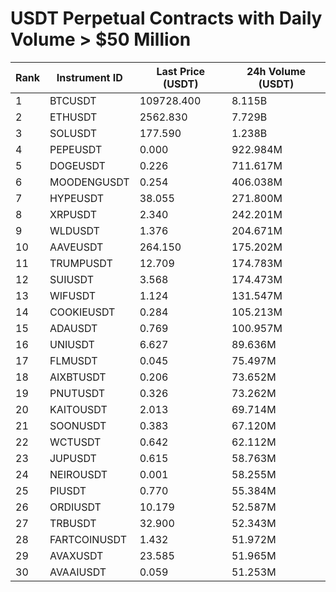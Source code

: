 # USDT Perpetual Contracts with Daily Volume > $50 Million

| Rank | Instrument ID | Last Price (USDT) | 24h Volume (USDT) |
|------|---------------|-------------------|-------------------|
| 1 | BTCUSDT | 109728.400 | 8.115B |
| 2 | ETHUSDT | 2562.830 | 7.729B |
| 3 | SOLUSDT | 177.590 | 1.238B |
| 4 | PEPEUSDT | 0.000 | 922.984M |
| 5 | DOGEUSDT | 0.226 | 711.617M |
| 6 | MOODENGUSDT | 0.254 | 406.038M |
| 7 | HYPEUSDT | 38.055 | 271.800M |
| 8 | XRPUSDT | 2.340 | 242.201M |
| 9 | WLDUSDT | 1.376 | 204.671M |
| 10 | AAVEUSDT | 264.150 | 175.202M |
| 11 | TRUMPUSDT | 12.709 | 174.783M |
| 12 | SUIUSDT | 3.568 | 174.473M |
| 13 | WIFUSDT | 1.124 | 131.547M |
| 14 | COOKIEUSDT | 0.284 | 105.213M |
| 15 | ADAUSDT | 0.769 | 100.957M |
| 16 | UNIUSDT | 6.627 | 89.636M |
| 17 | FLMUSDT | 0.045 | 75.497M |
| 18 | AIXBTUSDT | 0.206 | 73.652M |
| 19 | PNUTUSDT | 0.326 | 73.262M |
| 20 | KAITOUSDT | 2.013 | 69.714M |
| 21 | SOONUSDT | 0.383 | 67.120M |
| 22 | WCTUSDT | 0.642 | 62.112M |
| 23 | JUPUSDT | 0.615 | 58.763M |
| 24 | NEIROUSDT | 0.001 | 58.255M |
| 25 | PIUSDT | 0.770 | 55.384M |
| 26 | ORDIUSDT | 10.179 | 52.587M |
| 27 | TRBUSDT | 32.900 | 52.343M |
| 28 | FARTCOINUSDT | 1.432 | 51.972M |
| 29 | AVAXUSDT | 23.585 | 51.965M |
| 30 | AVAAIUSDT | 0.059 | 51.253M |
